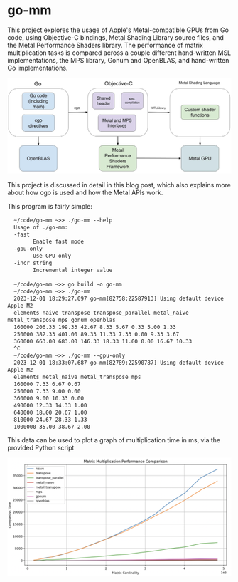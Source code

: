 # go-mm
This project explores the usage of Apple's Metal-compatible GPUs from Go code, using Objective-C bindings, Metal Shading Library source files, and the Metal Performance Shaders library. The performance of matrix multiplication tasks is compared across a couple different hand-written MSL implementations, the MPS library, Gonum and OpenBLAS, and hand-written Go implementations.

![High Level Overview](https://github.com/mikecvet/go-mm/blob/main/static/high_level.jpg)

This project is discussed in detail in this blog post, which also explains more about how cgo is used and how the Metal APIs work.

This program is fairly simple:

```
  ~/code/go-mm ~>> ./go-mm --help
  Usage of ./go-mm:
  -fast
    	Enable fast mode
  -gpu-only
    	Use GPU only
  -incr string
    	Incremental integer value

  ~/code/go-mm ~>> go build -o go-mm
  ~/code/go-mm ~>> ./go-mm 
  2023-12-01 18:29:27.097 go-mm[82758:22587913] Using default device Apple M2
  elements naive transpose transpose_parallel metal_naive metal_transpose mps gonum openblas
  160000 206.33 199.33 42.67 8.33 5.67 0.33 5.00 1.33
  250000 382.33 401.00 89.33 11.33 7.33 0.00 9.33 3.67
  360000 663.00 683.00 146.33 18.33 11.00 0.00 16.67 10.33 
  ^C
  ~/code/go-mm ~>> ./go-mm --gpu-only
  2023-12-01 18:33:07.687 go-mm[82789:22590787] Using default device Apple M2
  elements metal_naive metal_transpose mps
  160000 7.33 6.67 0.67
  250000 7.33 9.00 0.00
  360000 9.00 10.33 0.00
  490000 12.33 14.33 1.00
  640000 18.00 20.67 1.00
  810000 24.67 28.33 1.33
  1000000 35.00 38.67 2.00
```

This data can be used to plot a graph of multiplication time in ms, via the provided Python script

![Performance Graph](https://github.com/mikecvet/go-mm/blob/main/static/graph.png)
